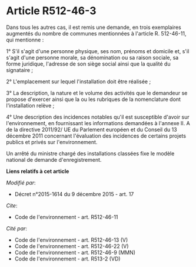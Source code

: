# Article R512-46-3

Dans tous les autres cas, il est remis une demande, en trois exemplaires augmentés du nombre de communes mentionnées à
l'article R. 512-46-11, qui mentionne : 

1° S'il s'agit d'une personne physique, ses nom, prénoms et domicile et, s'il s'agit d'une personne morale, sa dénomination
ou sa raison sociale, sa forme juridique, l'adresse de son siège social ainsi que la qualité du signataire ; 

2° L'emplacement sur lequel l'installation doit être réalisée ; 

3° La description, la nature et le volume des activités que le demandeur se propose d'exercer ainsi que la ou les rubriques
de la nomenclature dont l'installation relève ;

4° Une description des incidences notables qu'il est susceptible d'avoir sur l'environnement, en fournissant les informations
demandées à l'annexe II. A de la directive 2011/92/ UE du Parlement européen et du Conseil du 13 décembre 2011 concernant
l'évaluation des incidences de certains projets publics et privés sur l'environnement.

Un arrêté du ministre chargé des installations classées fixe le modèle national de demande d'enregistrement.

**Liens relatifs à cet article**

_Modifié par_:

  - Décret n°2015-1614 du 9 décembre 2015 - art. 17

_Cite_:

  - Code de l'environnement - art. R512-46-11

_Cité par_:

  - Code de l'environnement - art. R512-46-13 (V)
  - Code de l'environnement - art. R512-46-22 (V)
  - Code de l'environnement - art. R512-46-9 (MMN)
  - Code de l'environnement - art. R513-2 (VD)
